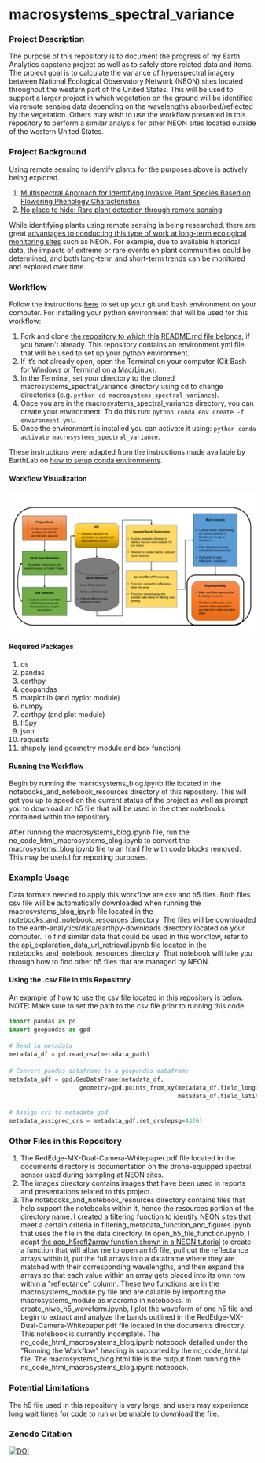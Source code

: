 # macrosystems_spectral_variance

### Project Description
The purpose of this repository is to document the progress of my Earth Analytics capstone project as well as to safely store related data and items. The project goal is to calculate the variance of hyperspectral imagery between National Ecological Observatory Network (NEON) sites located throughout the western part of the United States. This will be used to support a larger project in which vegetation on the ground will be identified via remote sensing data depending on the wavelengths absorbed/reflected by the vegetation. Others may wish to use the workflow presented in this repository to perform a similar analysis for other NEON sites located outside of the western United States.

### Project Background
Using remote sensing to identify plants for the purposes above is actively being explored.

1. [Multispectral Approach for Identifying Invasive Plant Species Based on Flowering Phenology Characteristics](https://www.mdpi.com/2072-4292/11/8/953/htm)
2. [No place to hide: Rare plant detection through remote sensing](https://onlinelibrary.wiley.com/doi/full/10.1111/ddi.13244) 

While identifying plants using remote sensing is being researched, there are great [advantages to conducting this type of work at long-term ecological monitoring sites](https://doi.org/10.1016/j.scitotenv.2017.08.111) such as NEON. For example, due to available historical data, the impacts of extreme or rare events on plant communities could be determined, and both long-term and short-term trends can be monitored and explored over time. 

### Workflow
Follow the instructions [here](https://www.earthdatascience.org/workshops/setup-earth-analytics-python/) to set up your git and bash environment on your computer. For installing your python environment that will be used for this workflow:
1. Fork and clone [the repository to which this README.md file belongs](https://github.com/rami8797/macrosystems_spectral_variance), if you haven't already. This repository contains an environment.yml file that will be used to set up your python environment.
2. If it’s not already open, open the Terminal on your computer (Git Bash for Windows or Terminal on a Mac/Linux).
3. In the Terminal, set your directory to the cloned macrosystems_spectral_variance directory using cd to change directories (e.g. ```python cd macrosystems_spectral_variance```).
4. Once you are in the macrosystems_spectral_variance directory, you can create your environment. To do this run: ```python conda env create -f environment.yml```.
5. Once the environment is installed you can activate it using: ```python conda activate macrosystems_spectral_variance```.

These instructions were adapted from the instructions made available by EarthLab on [how to setup conda environments](https://www.earthdatascience.org/workshops/setup-earth-analytics-python/setup-python-conda-earth-analytics-environment/).

#### Workflow Visualization

![Project Workflow Diagram](/images/ea_capstone_22_workflow.png)

#### Required Packages
1. os
2. pandas
3. earthpy
4. geopandas
5. matplotlib (and pyplot module)
6. numpy
7. earthpy (and plot module)
8. h5py
9. json
10. requests
11. shapely (and geometry module and box function)

#### Running the Workflow
Begin by running the macrosystems_blog.ipynb file located in the notebooks_and_notebook_resources directory of this repository. This will get you up to speed on the current status of the project as well as prompt you to download an h5 file that will be used in the other notebooks contained within the repository.

After running the macrosystems_blog.ipynb file, run the no_code_html_macrosystems_blog.ipynb to convert the macrosystems_blog.ipynb file to an html file with code blocks removed. This may be useful for reporting purposes.

### Example Usage
Data formats needed to apply this workflow are csv and h5 files. Both files csv file will be automatically downloaded when running the macrosystems_blog_ipynb file located in the notebooks_and_notebook_resources directory. The files will be downloaded to the earth-analytics/data/earthpy-downloads directory located on your computer. To find similar data that could be used in this workflow, refer to the api_exploration_data_url_retrieval.ipynb file located in the notebooks_and_notebook_resources directory. That notebook will take you through how to find other h5 files that are managed by NEON. 

#### Using the .csv File in this Repository
An example of how to use the csv file located in this repository is below. NOTE: Make sure to set the path to the csv file prior to running this code.

```python
import pandas as pd
import geopandas as gpd

# Read in metadata
metadata_df = pd.read_csv(metadata_path)

# Convert pandas dataframe to a geopandas dataframe
metadata_gdf = gpd.GeoDataFrame(metadata_df,
                    geometry=gpd.points_from_xy(metadata_df.field_longitude,
                                                metadata_df.field_latitude))

# Assign crs to metadata_gpd
metadata_assigned_crs = metadata_gdf.set_crs(epsg=4326)
```

### Other Files in this Repository
1. The RedEdge-MX-Dual-Camera-Whitepaper.pdf file located in the documents directory is documentation on the drone-equipped spectral sensor used during sampling at NEON sites. 
2. The images directory contains images that have been used in reports and presentations related to this project.
3. The notebooks_and_notebook_resources directory contains files that help support the notebooks within it, hence the resources portion of the directory name. I created a filtering function to identify NEON sites that meet a certain criteria in filtering_metadata_function_and_figures.ipynb that uses the file in the data directory. In open_h5_file_function.ipynb, I adapt [the aop_h5refl2array function shown in a NEON tutorial](https://www.neonscience.org/resources/learning-hub/tutorials/calc-ndvi-tiles-py) to create a function that will allow me to open an h5 file, pull out the reflectance arrays within it, put the full arrays into a dataframe where they are matched with their corresponding wavelengths, and then expand the arrays so that each value within an array gets placed into its own row within a "reflectance" column. These two functions are in the macrosystems_module.py file and are callable by importing the macrosystems_module as macromo in notebooks. In create_niwo_h5_waveform.ipynb, I plot the waveform of one h5 file and begin to extract and analyze the bands outlined in the RedEdge-MX-Dual-Camera-Whitepaper.pdf file located in the documents directory. This notebook is currently incomplete. The no_code_html_macrosystems_blog.ipynb notebook detailed under the "Running the Workflow" heading is supported by the no_code_html.tpl file. The macrosystems_blog.html file is the output from running the no_code_html_macrosystems_blog.ipynb notebook.

### Potential Limitations
The h5 file used in this repository is very large, and users may experience long wait times for code to run or be unable to download the file.

### Zenodo Citation
[![DOI](https://zenodo.org/badge/482348508.svg)](https://zenodo.org/badge/latestdoi/482348508)